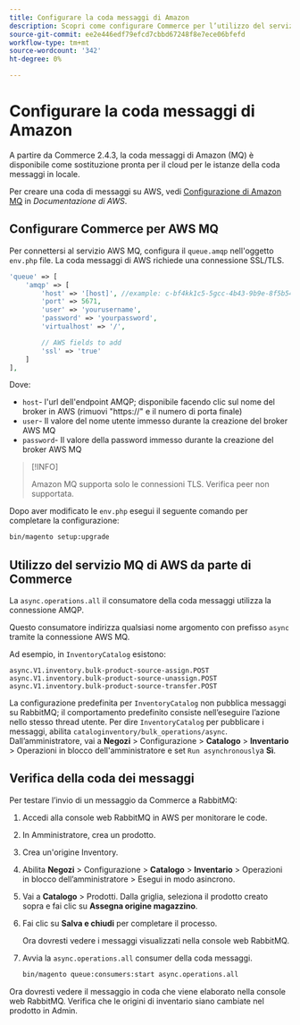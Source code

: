 ```yaml
---
title: Configurare la coda messaggi di Amazon
description: Scopri come configurare Commerce per l’utilizzo del servizio AWS MQ.
source-git-commit: ee2e446edf79efcd7cbbd67248f8e7ece06bfefd
workflow-type: tm+mt
source-wordcount: '342'
ht-degree: 0%

---
```



# Configurare la coda messaggi di Amazon

A partire da Commerce 2.4.3, la coda messaggi di Amazon (MQ) è disponibile come sostituzione pronta per il cloud per le istanze della coda messaggi in locale.

Per creare una coda di messaggi su AWS, vedi [Configurazione di Amazon MQ](https://docs.aws.amazon.com/amazon-mq/latest/developer-guide/amazon-mq-setting-up.html) in _Documentazione di AWS_.

## Configurare Commerce per AWS MQ

Per connettersi al servizio AWS MQ, configura il `queue.amqp` nell&#39;oggetto `env.php` file.
La coda messaggi di AWS richiede una connessione SSL/TLS.

```php
'queue' => [
    'amqp' => [
        'host' => '[host]', //example: c-bf4kk1c5-5gcc-4b43-9b9e-8f5b54d234.mq.us-west-3.amazonaws.com
        'port' => 5671,
        'user' => 'yourusername',
        'password' => 'yourpassword',
        'virtualhost' => '/',

        // AWS fields to add
        'ssl' => 'true'
    ]
],
```

Dove:

- `host`- l&#39;url dell&#39;endpoint AMQP; disponibile facendo clic sul nome del broker in AWS (rimuovi &quot;https://&quot; e il numero di porta finale)
- `user`- Il valore del nome utente immesso durante la creazione del broker AWS MQ
- `password`- Il valore della password immesso durante la creazione del broker AWS MQ

>[!INFO]
>
>Amazon MQ supporta solo le connessioni TLS. Verifica peer non supportata.

Dopo aver modificato le `env.php` esegui il seguente comando per completare la configurazione:

```bash
bin/magento setup:upgrade
```

## Utilizzo del servizio MQ di AWS da parte di Commerce

La `async.operations.all` il consumatore della coda messaggi utilizza la connessione AMQP.

Questo consumatore indirizza qualsiasi nome argomento con prefisso `async` tramite la connessione AWS MQ.

Ad esempio, in `InventoryCatalog` esistono:

```text
async.V1.inventory.bulk-product-source-assign.POST
async.V1.inventory.bulk-product-source-unassign.POST
async.V1.inventory.bulk-product-source-transfer.POST
```

La configurazione predefinita per `InventoryCatalog` non pubblica messaggi su RabbitMQ; il comportamento predefinito consiste nell’eseguire l’azione nello stesso thread utente. Per dire `InventoryCatalog` per pubblicare i messaggi, abilita `cataloginventory/bulk_operations/async`. Dall’amministratore, vai a **Negozi** > Configurazione > **Catalogo** > **Inventario** > Operazioni in blocco dell&#39;amministratore e set  `Run asynchronously`a **Sì**.

## Verifica della coda dei messaggi

Per testare l’invio di un messaggio da Commerce a RabbitMQ:

1. Accedi alla console web RabbitMQ in AWS per monitorare le code.
1. In Amministratore, crea un prodotto.
1. Crea un&#39;origine Inventory.
1. Abilita **Negozi** > Configurazione > **Catalogo** > **Inventario** > Operazioni in blocco dell’amministratore > Esegui in modo asincrono.
1. Vai a **Catalogo** > Prodotti. Dalla griglia, seleziona il prodotto creato sopra e fai clic su **Assegna origine magazzino**.
1. Fai clic su **Salva e chiudi** per completare il processo.

   Ora dovresti vedere i messaggi visualizzati nella console web RabbitMQ.

1. Avvia la `async.operations.all` consumer della coda messaggi.

   ```bash
   bin/magento queue:consumers:start async.operations.all
   ```

Ora dovresti vedere il messaggio in coda che viene elaborato nella console web RabbitMQ.
Verifica che le origini di inventario siano cambiate nel prodotto in Admin.
